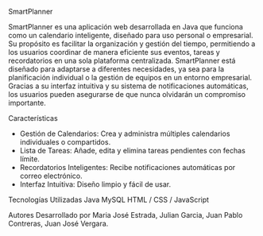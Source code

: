 SmartPlanner

SmartPlanner es una aplicación web desarrollada en Java que funciona como un calendario inteligente, diseñado para uso personal o empresarial. Su propósito es facilitar la organización y gestión del tiempo, permitiendo a los usuarios coordinar de manera eficiente sus eventos, tareas y recordatorios en una sola plataforma centralizada. 
SmartPlanner está diseñado para adaptarse a diferentes necesidades, ya sea para la planificación individual o la gestión de equipos en un entorno empresarial. Gracias a su interfaz intuitiva y su sistema de notificaciones automáticas, los usuarios pueden asegurarse de que nunca olvidarán un compromiso importante.

Características
- Gestión de Calendarios: Crea y administra múltiples calendarios individuales o compartidos.
- Lista de Tareas: Añade, edita y elimina tareas pendientes con fechas límite.
- Recordatorios Inteligentes: Recibe notificaciones automáticas por correo electrónico.
- Interfaz Intuitiva: Diseño limpio y fácil de usar.

Tecnologías Utilizadas
Java
MySQL
HTML / CSS / JavaScript

Autores
Desarrollado por Maria José Estrada, Julian Garcia, Juan Pablo Contreras, Juan José Vergara.

